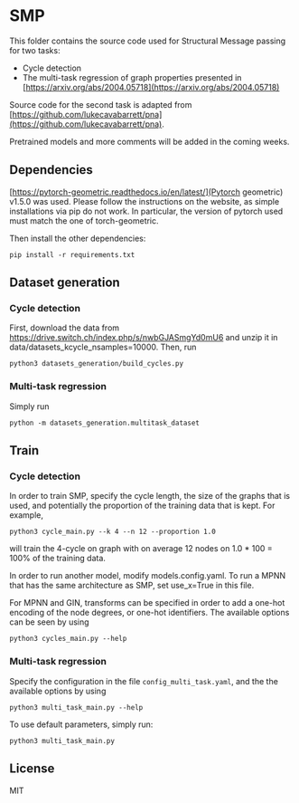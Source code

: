# SMP

This folder contains the source code used for Structural Message passing for two tasks:
  - Cycle detection
  - The multi-task regression of graph properties presented in [https://arxiv.org/abs/2004.05718](https://arxiv.org/abs/2004.05718)

Source code for the second task is adapted from [https://github.com/lukecavabarrett/pna](https://github.com/lukecavabarrett/pna).



Pretrained models and more comments will be added in the coming weeks.



## Dependencies
[https://pytorch-geometric.readthedocs.io/en/latest/](Pytorch geometric) v1.5.0 was used. Please follow the instructions on the
website, as simple installations via pip do not work. In particular, the version of pytorch used must match the one of torch-geometric.

Then install the other dependencies:
```
pip install -r requirements.txt
```

## Dataset generation

### Cycle detection
First, download the data from https://drive.switch.ch/index.php/s/nwbGJASmgYd0mU6
and unzip it in data/datasets_kcycle_nsamples=10000. Then, run

```
python3 datasets_generation/build_cycles.py
```

### Multi-task regression
Simply run
```
python -m datasets_generation.multitask_dataset
```

## Train

### Cycle detection

In order to train SMP, specify the cycle length, the size of the graphs that is used, and potentially the proportion of the training data
that is kept. For example,
```
python3 cycle_main.py --k 4 --n 12 --proportion 1.0
```
will train the 4-cycle on graph with on average 12 nodes on 1.0 * 100 = 100% of the training data.

In order to run another model, modify models.config.yaml. To run a MPNN that has the
same architecture as SMP, set use_x=True in this file. 

For MPNN and GIN, transforms can be specified in order to add a one-hot encoding of the node degrees,
 or one-hot identifiers. The available options can be seen by using
```
python3 cycles_main.py --help
```

### Multi-task regression

Specify the configuration in the file `config_multi_task.yaml`, and the the available options by using
``` 
python3 multi_task_main.py --help
```
To use default parameters, simply run:
```
python3 multi_task_main.py
```


## License
MIT
